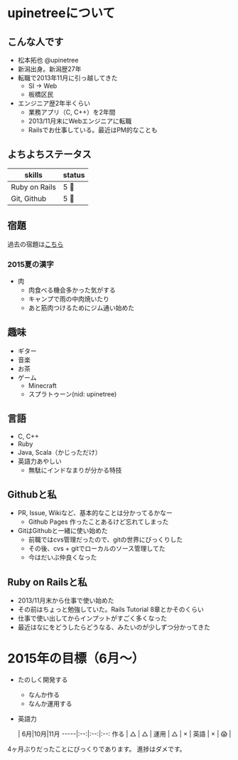 # upinetreeについて
## こんな人です
* 松本拓也 @upinetree
* 新潟出身。新潟歴27年
* 転職で2013年11月に引っ越してきた
  * SI -> Web
  * 板橋区民
* エンジニア歴2年半くらい
  * 業務アプリ（C, C++）を2年間
  * 2013/11月末にWebエンジニアに転職
  * Railsでお仕事している。最近はPM的なことも

## よちよちステータス

skills        | status
--------------|--------
Ruby on Rails | 5 :cherry_blossom:
Git, Github   | 5 :cherry_blossom:

## 宿題

過去の宿題は[こちら](https://gist.github.com/upinetree/c584c55571b209669867)

### 2015夏の漢字
* 肉
  * 肉食べる機会多かった気がする
  * キャンプで雨の中肉焼いたり
  * あと筋肉つけるためにジム通い始めた

## 趣味
* ギター
* 音楽
* お茶
* ゲーム
  * Minecraft
  * スプラトゥーン(nid: upinetree)

## 言語
* C, C++
* Ruby
* Java, Scala（かじっただけ）
* 英語力あやしい
  * 無駄にインドなまりが分かる特技

## Githubと私
* PR, Issue, Wikiなど、基本的なことは分かってるかなー
  * Github Pages 作ったことあるけど忘れてしまった
* GitはGithubと一緒に使い始めた
  * 前職ではcvs管理だったので、gitの世界にびっくりした
  * その後、cvs + gitでローカルのソース管理してた
  * 今はだいぶ仲良くなった

## Ruby on Railsと私
* 2013/11月末から仕事で使い始めた
* その前はちょっと勉強していた。Rails Tutorial 8章とかそのくらい
* 仕事で使い出してからインプットがすごく多くなった
* 最近はなにをどうしたらどうなる、みたいのが少しずつ分かってきた

# 2015年の目標（6月〜）
* たのしく開発する
  * なんか作る
  * なんか運用する
* 英語力

     | 6月|10月|11月
-----|:--:|:--:|:--:
作る | △ | △ |
運用 | △ | × |
英語 | × | :scream: |

4ヶ月ぶりだったことにびっくりであります。
進捗はダメです。
